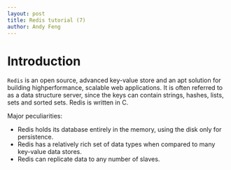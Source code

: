 ```yaml
---
layout: post
title: Redis tutorial (7)
author: Andy Feng
---
```


# Introduction
`Redis` is an open source, advanced key-value store and an apt solution for building highperformance, scalable web applications. It is often referred to as a data structure server, since the keys can contain strings, hashes, lists, sets and sorted sets. Redis is written in C. 

Major peculiarities:

- Redis holds its database entirely in the memory, using the disk only for persistence.
- Redis has a relatively rich set of data types when compared to many key-value data stores.
- Redis can replicate data to any number of slaves.


